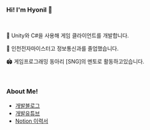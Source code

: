 ### Hi! I'm Hyonil 👋

<br>

💬 Unity와 C#을 사용해 게임 클라이언트를 개발합니다.

🔭 인천전자마이스터고 정보통신과를 졸업했습니다.

🏟️ 게임프로그래밍 동아리 [SNG]의 멘토로 활동하고있습니다.

<br>

### About Me!
* <a href="https://blog.naver.com/wozuihen1">개발블로그</a> <br>
* <a href="https://www.youtube.com/channel/UCT9noxlVEcLkvLX-A_UAodg/featured">개발유튜브</a>
* <a href="https://hyon-il.notion.site/41d88c408a0f45f4b978c5af73d68a2c">Notion 이력서</a>
